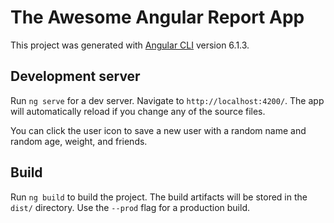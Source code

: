 # The Awesome Angular Report App

This project was generated with [Angular CLI](https://github.com/angular/angular-cli) version 6.1.3.

## Development server

Run `ng serve` for a dev server. Navigate to `http://localhost:4200/`. The app will automatically reload if you change any of the source files.

You can click the user icon to save a new user with a random name and random age, weight, and friends. 

## Build

Run `ng build` to build the project. The build artifacts will be stored in the `dist/` directory. Use the `--prod` flag for a production build.

